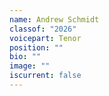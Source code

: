 ```yaml
---
name: Andrew Schmidt
classof: "2026"
voicepart: Tenor
position: ""
bio: ""
image: ""
iscurrent: false
---
```

